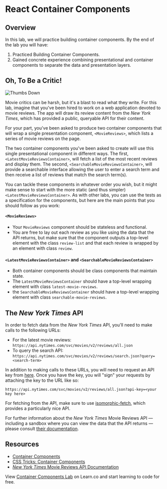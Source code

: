# React Container Components

## Overview
In this lab, we will practice building container components. By the end of the lab you will have:
1. Practiced Building Container Components.
2. Gained concrete experience combining presentational and container components to separate the data and presentation layers.

## Oh, To Be a Critic!
![Thumbs Down](https://s3.amazonaws.com/ezmiller/public/images/thumbs-down-kevin.gif)

Movie critics can be harsh, but it's a blast to read what they write. For this lab, imagine that you've been hired to work on a web application devoted to movie reviews. The app will draw its review content from the _New York Times_, which has provided a public, queryable API for their content.

For your part, you've been asked to produce two container components that will wrap a single presentation component, `<MovieReviews>`, which lists a series of movie reviews on the page.

The two container components you've been asked to create will use this single presentational component in different ways. The first, `<LatestMovieReviewsContainer>`, will fetch a list of the most recent reviews and display them. The second, `<SearchableMovieReviewsContainer>`, will provide a searchable interface allowing the user to enter a search term and then receive a list of reviews that match the search term(s).

You can tackle these components in whatever order you wish, but it might make sense to start with the more static (and thus simpler) `<LatestMovieReviewsContainer>`. As with other labs, you can use the tests as a specification for the components, but here are the main points that you should follow as you work:

#### `<MovieReviews>`
* Your `MovieReviews` component should be stateless and functional.
* You are free to lay out each review as you like using the data that the API returns, but make sure that the component outputs a top-level element with the class `review-list` and that each review is wrapped by an element with class `review`.

#### `<LatestMovieReviewsContainer>` and `<SearchableMovieReviewsContainer>`
* Both container components should be class components that maintain state.
* The `LatestMovieReviewsContainer` should have a top-level wrapping element with class `latest-movie-reviews`.
* the `SearchableMovieReviewsContainer` should have a top-level wrapping element with class `searchable-movie-reviews`.

## The _New York Times_ API
In order to fetch data from the _New York Times_ API, you'll need to make calls to the following URLs:

* For the latest movie reviews: `https://api.nytimes.com/svc/movies/v2/reviews/all.json`
* To query the search API: `https://api.nytimes.com/svc/movies/v2/reviews/search.json?query=<search-term>`

In addition to making calls to these URLs, you will need to request an API key from [here](https://developer.nytimes.com/signup). Once you have the key, you will "sign" your requests by attaching the key to the URL like so:
```
https://api.nytimes.com/svc/movies/v2/reviews/all.json?api-key=<your key here>
```

For fetching from the API, make sure to use [isomorphic-fetch](https://github.com/matthew-andrews/isomorphic-fetch), which provides a particularly nice API.

For further information about the _New York Times_ Movie Reviews API — including a sandbox where you can view the data that the API returns — please consult [their documentation](http://developer.nytimes.com/movie_reviews_v2.json#/Documentation/GET/reviews/search.json).

## Resources

- [Container Components](https://medium.com/@learnreact/container-components-c0e67432e005#.2kd1wuyp4)
- [CSS Tricks: Container Components](https://css-tricks.com/learning-react-container-components/)
- [_New York Times_ Movie Reviews API Documentation](http://developer.nytimes.com/movie_reviews_v2.json#/Documentation)

<p class='util--hide'>View <a href='https://learn.co/lessons/react-container-components-lab'>Container Components Lab</a> on Learn.co and start learning to code for free.</p>
